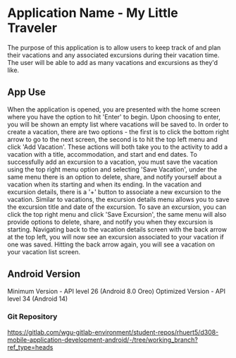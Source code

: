 # Application Name - My Little Traveler
The purpose of this application is to allow users to keep track of and plan their vacations and any associated excursions during 
their vacation time. The user will be able to add as many vacations and excursions as they'd like. 

## App Use
When the application is opened, you are presented with the home screen where you have the option to hit 'Enter' to begin. Upon
choosing to enter, you will be shown an empty list where vacations will be saved to. In order to create a vacation, there are
two options - the first is to click the bottom right arrow to go to the next screen, the second is to hit the top left menu and 
click 'Add Vacation'. These actions will both take you to the activity to add a vacation with a title, accommodation, and start and 
end dates. To successfully add an excursion to a vacation, you must save the vacation using the top right menu option and selecting
'Save Vacation', under the same menu there is an option to delete, share, and notify yourself about a vacation when its starting and
when its ending. In the vacation and excursion details, there is a '+' button to associate a new excursion to the vacation. Similar
to vacations, the excursion details menu allows you to save the excursion title and date of the excursion. To save an excursion,
you can click the top right menu and click 'Save Excursion', the same menu will also provide options to delete, share, and notify
you when they excursion is starting. Navigating back to the vacation details screen with the back arrow at the top left, you will 
now see an excursion associated to your vacation if one was saved. Hitting the back arrow again, you will see a vacation on your 
vacation list screen. 

## Android Version
Minimum Version - API level 26 (Android 8.0 Oreo)
Optimized Version - API level 34 (Android 14)

### Git Repository
https://gitlab.com/wgu-gitlab-environment/student-repos/rhuert5/d308-mobile-application-development-android/-/tree/working_branch?ref_type=heads